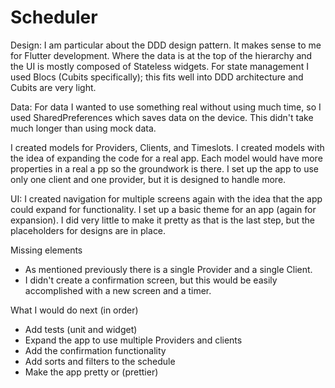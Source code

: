 # Scheduler

Design:
I am particular about the DDD design pattern. It makes sense to me for Flutter development. Where the data is at the top of the hierarchy and the UI is mostly composed of Stateless widgets. For state management I used Blocs (Cubits specifically); this fits well into DDD architecture and Cubits are very light.

Data:
For data I wanted to use something real without using much time, so I used SharedPreferences which saves data on the device. This didn't take much longer than using mock data.

I created models for Providers, Clients, and Timeslots. I created models with the idea of expanding the code for a real app. Each model would have more properties in a real a pp so the groundwork is there. I set up the app to use only one client and one provider, but it is designed to handle more.

UI:
I created navigation for multiple screens again with the idea that the app could expand for functionality. I set up a basic theme for an app (again for expansion). I did very little to make it pretty as that is the last step, but the placeholders for designs are in place.

Missing elements
* As mentioned previously there is a single Provider and a single Client.
* I didn't create a confirmation screen, but this would be easily accomplished with a new screen and a timer.

What I would do next (in order)
* Add tests (unit and widget)
* Expand the app to use multiple Providers and clients
* Add the confirmation functionality
* Add sorts and filters to the schedule
* Make the app pretty or (prettier)
